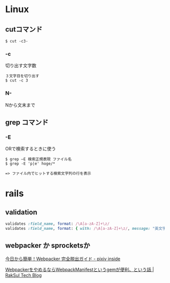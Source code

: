 # Linux
## cutコマンド
```
$ cut -c3-
```
### -c
切り出す文字数
```
３文字目を切り出す
$ cut -c 3
```
### N-
Nから文末まで

## grep コマンド
### -E
ORで検索するときに使う
```
$ grep –E 検索正規表現 ファイル名
$ grep -E 'p|e' hoge/*

=> ファイル内でヒットする検索文字列の行を表示
```


# rails

## validation
```ruby
validates :field_name, format: /\A[a-zA-Z]+\z/
validates :field_name, format: { with: /\A[a-zA-Z]+\z/, message: "英文字のみが使用できます" }
```
## webpacker か sprocketsか
[今日から簡単！Webpacker 完全脱出ガイド - pixiv inside](https://inside.pixiv.blog/subal/4615)

[WebpackerをやめるならWebpackManifestというgemが便利、という話 | RakSul Tech Blog](https://tech.raksul.com/2018/10/18/rails-webpack-without-webpacker/)
